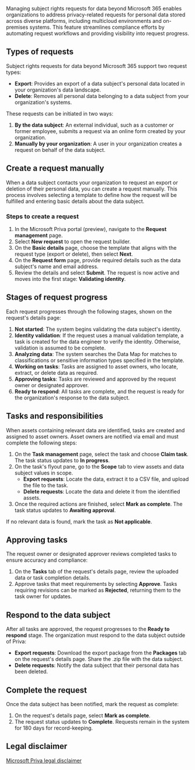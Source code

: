 Managing subject rights requests for data beyond Microsoft 365 enables organizations to address privacy-related requests for personal data stored across diverse platforms, including multicloud environments and on-premises systems. This feature streamlines compliance efforts by automating request workflows and providing visibility into request progress.

## Types of requests

Subject rights requests for data beyond Microsoft 365 support two request types:

- **Export**: Provides an export of a data subject's personal data located in your organization's data landscape.
- **Delete**: Removes all personal data belonging to a data subject from your organization's systems.

These requests can be initiated in two ways:

1. **By the data subject**: An external individual, such as a customer or former employee, submits a request via an online form created by your organization.
2. **Manually by your organization**: A user in your organization creates a request on behalf of the data subject.

## Create a request manually

When a data subject contacts your organization to request an export or deletion of their personal data, you can create a request manually. This process involves selecting a template to define how the request will be fulfilled and entering basic details about the data subject.

### Steps to create a request

1. In the Microsoft Priva portal (preview), navigate to the **Request management** page.
1. Select **New request** to open the request builder.
1. On the **Basic details** page, choose the template that aligns with the request type (export or delete), then select **Next**.
1. On the **Request form** page, provide required details such as the data subject's name and email address.
1. Review the details and select **Submit**. The request is now active and moves into the first stage: **Validating identity**.

## Stages of request progress

Each request progresses through the following stages, shown on the request's details page:

1. **Not started**: The system begins validating the data subject's identity.
1. **Identity validation**: If the request uses a manual validation template, a task is created for the data engineer to verify the identity. Otherwise, validation is assumed to be complete.
1. **Analyzing data**: The system searches the Data Map for matches to classifications or sensitive information types specified in the template.
1. **Working on tasks**: Tasks are assigned to asset owners, who locate, extract, or delete data as required.
1. **Approving tasks**: Tasks are reviewed and approved by the request owner or designated approver.
1. **Ready to respond**: All tasks are complete, and the request is ready for the organization's response to the data subject.

## Tasks and responsibilities

When assets containing relevant data are identified, tasks are created and assigned to asset owners. Asset owners are notified via email and must complete the following steps:

1. On the **Task management** page, select the task and choose **Claim task**. The task status updates to **In progress**.
1. On the task's flyout pane, go to the **Scope** tab to view assets and data subject values in scope.
   - **Export requests**: Locate the data, extract it to a CSV file, and upload the file to the task.
   - **Delete requests**: Locate the data and delete it from the identified assets.
1. Once the required actions are finished, select **Mark as complete**. The task status updates to **Awaiting approval**.

If no relevant data is found, mark the task as **Not applicable**.

## Approving tasks

The request owner or designated approver reviews completed tasks to ensure accuracy and compliance:

1. On the **Tasks** tab of the request's details page, review the uploaded data or task completion details.
1. Approve tasks that meet requirements by selecting **Approve**. Tasks requiring revisions can be marked as **Rejected**, returning them to the task owner for updates.

## Respond to the data subject

After all tasks are approved, the request progresses to the **Ready to respond** stage. The organization must respond to the data subject outside of Priva:

- **Export requests**: Download the export package from the **Packages** tab on the request's details page. Share the .zip file with the data subject.
- **Delete requests**: Notify the data subject that their personal data has been deleted.

## Complete the request

Once the data subject has been notified, mark the request as complete:

1. On the request's details page, select **Mark as complete**.
1. The request status updates to **Complete**. Requests remain in the system for 180 days for record-keeping.

## Legal disclaimer

[Microsoft Priva legal disclaimer](/privacy/priva/priva-disclaimer?azure-portal=true)
